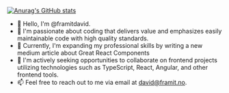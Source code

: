 [![Anurag's GitHub stats](https://github-readme-stats.vercel.app/api?username=framitdavid&hide=contribs,prs)
](https://github-readme-stats.vercel.app/api?username=framitdavid&show=reviews,prs_merged,prs_merged_percentage)
- 👋 Hello, I'm @framitdavid.
- 👀 I'm passionate about coding that delivers value and emphasizes easily maintainable code with high quality standards.
- 🌱 Currently, I'm expanding my professional skills by writing a new medium article about Great React Components
- 💞️ I'm actively seeking opportunities to collaborate on frontend projects utilizing technologies such as TypeScript, React, Angular, and other frontend tools.
- 📫 Feel free to reach out to me via email at david@framit.no.

<!---
framitdavid/framitdavid is a ✨ special ✨ repository because its `README.md` (this file) appears on your GitHub profile.
You can click the Preview link to take a look at your changes.
--->
